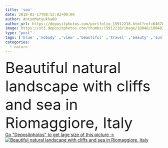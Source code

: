 ```yaml
---
title: 'sea'
date: 2018-01-17T08:52:02+00:00
author: AntonMatyukhaBO
author_url: https://depositphotos.com/portfolio-15912218.html?ref=64678756
image: https://st3.depositphotos.com/thumbs/15912218/image/18048/180482830/api_thumb_450.jpg?forcejpeg=true
type: "post"
tags: ['blue' ,'nobody' ,'view' ,'beautiful' ,'travel' ,'beauty' ,'sunlight' ,'outdoors' ,'nature' ,'water' ,'natural' ,'sea' ,'european' ,'landscape' ,'idyllic' ,'wavy' ,'clear' ,'picturesque' ,'scenery' ,'clean' ,'italy' ,'italian' ,'bay' ,'coast' ,'coastal' ,'coastline' ,'scenic' ,'seacoast' ,'seascape' ,'tourism' ,'europe' ,'vacation' ,'journey' ,'waves' ,'Mediterranean' ,'rocks' ,'rocky' ,'destination' ,'cliffs' ,'riomaggiore' ,'Mediterranean Sea' ]
categories: 
  - nature
---
```

<div aling="center">
            <font size="60"> Beautiful natural landscape with cliffs and sea in Riomaggiore, Italy</font>   
</div>
<div>
    <a href='https://st3.depositphotos.com/thumbs/15912218/image/18048/180482830/api_thumb_450.jpg?forcejpeg=true?ref=64678756' target=_blank > Go "Depositphotos" to get lage size of this picture ->
        <img href='https://st3.depositphotos.com/thumbs/15912218/image/18048/180482830/api_thumb_450.jpg?forcejpeg=true?ref=64678756' src='https://st3.depositphotos.com/15912218/18048/i/950/depositphotos_180482830-stock-photo-sea.jpg?forcejpeg=true' alt='Beautiful natural landscape with cliffs and sea in Riomaggiore, Italy' >
    </a>
</div>
